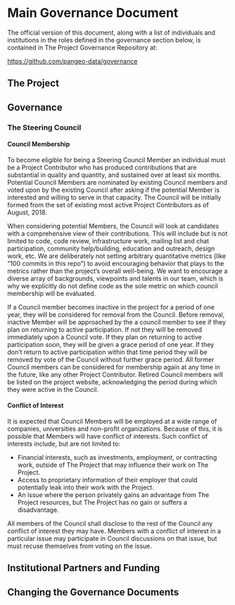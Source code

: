 # Main Governance Document

The official version of this document, along with a list of individuals and institutions in the
roles defined in the governance section below, is contained in The Project Governance Repository at:

https://github.com/pangeo-data/governance

## The Project

## Governance

### The Steering Council

#### Council Membership

To become eligible for being a Steering Council Member an individual must be a Project Contributor who has produced
contributions that are substantial in quality and quantity, and sustained over at least six months. Potential Council Members 
are nominated by existing Council members and voted upon by the existing Council after asking if the potential Member is 
interested and willing to serve in that capacity. The Council will be initially formed from the set of existing most active
Project Contributors as of August, 2018.

When considering potential Members, the Council will look at candidates with a comprehensive view of their contributions. This
will include but is not limited to code, code review, infrastructure work, mailing list and chat participation, community 
help/building, education and outreach, design work, etc. We are deliberately not setting arbitrary quantitative metrics (like
“100 commits in this repo”) to avoid encouraging behavior that plays to the metrics rather than the project’s overall
well-being. We want to encourage a diverse array of backgrounds, viewpoints and talents in our team, which is why we
explicitly do not define code as the sole metric on which council membership will be evaluated.

If a Council member becomes inactive in the project for a period of one year, they will be considered for removal from the
Council. Before removal, inactive Member will be approached by the a council member to see if they plan on returning to active
participation. If not they will be removed immediately upon a Council vote. If they plan on returning to active participation
soon, they will be given a grace period of one year. If they don’t return to active participation within that time period they
will be removed by vote of the Council without further grace period. All former Council members can be considered for 
membership again at any time in the future, like any other Project Contributor. Retired Council members will be listed on the
project website, acknowledging the period during which they were active in the Council.

#### Conflict of Interest

It is expected that Council Members will be employed at a wide range of companies, universities and non-profit organizations. Because of this, it is possible that Members will have conflict of interests. Such conflict of interests include, but are not limited to:

* Financial interests, such as investments, employment, or contracting work, outside of The Project that may influence their work on The Project.
* Access to proprietary information of their employer that could potentially leak into their work with the Project.
* An issue where the person privately gains an advantage from The Project resources, but The Project has no gain or suffers a disadvantage.

All members of the Council shall disclose to the rest of the Council any conflict of interest they may have. Members with a conflict of interest in a particular issue may participate in Council discussions on that issue, but must recuse themselves from voting on the issue.

## Institutional Partners and Funding

## Changing the Governance Documents
